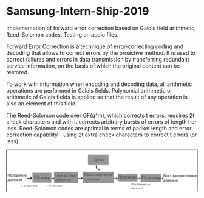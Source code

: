 # Samsung-Intern-Ship-2019

Implementation of forward error correction based on Galois field arithmetic, Reed-Solomon codes. Testing on audio files.

Forward Error Correction is a technique of error-correcting coding and decoding that allows to correct errors by the proactive method. It is used to correct failures and errors in data transmission by transferring redundant service information, on the basis of which the original content can be restored.

To work with information when encoding and decoding data, all arithmetic operations are performed in Galois fields. Polynomial arithmetic or arithmetic of Galois fields is applied so that the result of any operation is also an element of this field.

The Reed-Solomon code over GF(q^m), which corrects t errors, requires 2t check characters and with it corrects arbitrary bursts of errors of length t or less. Reed-Solomon codes are optimal in terms of packet length and error correction capability - using 2t extra check characters to correct t errors (or less).

![](Forward%20error%20correction/Screenshot_1.png)
